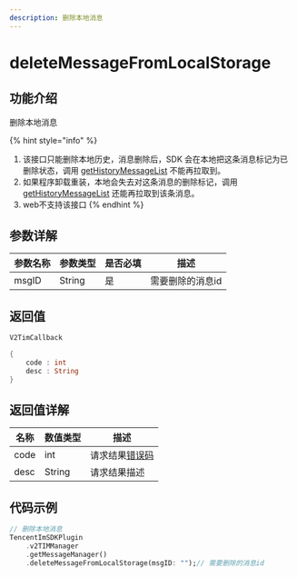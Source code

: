 ```yaml
---
description: 删除本地消息
---
```


# deleteMessageFromLocalStorage

## 功能介绍

删除本地消息

{% hint style="info" %}
1. 该接口只能删除本地历史，消息删除后，SDK 会在本地把这条消息标记为已删除状态，调用 [getHistoryMessageList](gethistorymessagelist.md) 不能再拉取到。
2. 如果程序卸载重装，本地会失去对这条消息的删除标记，调用 [getHistoryMessageList](gethistorymessagelist.md) 还能再拉取到该条消息。
3. web不支持该接口
{% endhint %}

## 参数详解

| 参数名称  | 参数类型   | 是否必填 | 描述        |
| ----- | ------ | ---- | --------- |
| msgID | String | 是    | 需要删除的消息id |

## 返回值

```dart
V2TimCallback

{
    code : int
    desc : String
}
```

## 返回值详解

| 名称   | 数值类型   | 描述                                                             |
| ---- | ------ | -------------------------------------------------------------- |
| code | int    | 请求结果[错误码](https://cloud.tencent.com/document/product/269/1671) |
| desc | String | 请求结果描述                                                         |

## 代码示例  &#x20;

```dart
// 删除本地消息
TencentImSDKPlugin
    .v2TIMManager
    .getMessageManager()
    .deleteMessageFromLocalStorage(msgID: "");// 需要删除的消息id
```
